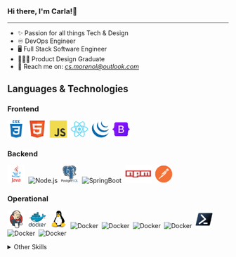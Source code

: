 ### Hi there, I'm Carla!👋

---
- ✨ Passion for all things Tech &  Design
- ♾️ DevOps Engineer 
- 🖥 Full Stack Software Engineer
- 🧑🏾‍🎓 Product Design Graduate
- 📧 Reach me on: *cs.morenol@outlook.com*

## Languages & Technologies 

### Frontend 

<img src="https://github.com/devicons/devicon/blob/master/icons/css3/css3-plain-wordmark.svg"  title="CSS3" alt="CSS" width="40" height="40"/>&nbsp;
<img src="https://github.com/devicons/devicon/blob/master/icons/html5/html5-original.svg" title="HTML5" alt="HTML" width="40" height="40"/>&nbsp;
<img src="https://github.com/devicons/devicon/blob/master/icons/javascript/javascript-original.svg" title="JavaScript" alt="JavaScript" width="40" height="40"/>&nbsp;
<img src="https://github.com/devicons/devicon/blob/master/icons/react/react-original.svg" title="React.js" alt="React.js" width="40" height="40"/>&nbsp;
<img src="https://github.com/devicons/devicon/blob/master/icons/jquery/jquery-original.svg" title="jQuery" alt="jQuery" width="40" height="40"/>&nbsp;
<img src="https://github.com/devicons/devicon/blob/master/icons/bootstrap/bootstrap-original.svg" title="Bootstrap" alt="Bootstrap" width="40" height="40"/>&nbsp;

### Backend

<img src="https://github.com/devicons/devicon/blob/master/icons/java/java-original-wordmark.svg" title="Java" alt="Java" width="40" height="40"/>&nbsp;
<img src="https://github.com/Asabeneh/asabeneh/blob/master/images/nodejs.svg" title="Node.js" alt="Node.js" width="40" height="40"/>&nbsp;
<img src="https://github.com/devicons/devicon/blob/master/icons/postgresql/postgresql-original-wordmark.svg" title="PSQL"  alt="PSQL" width="40" height="40"/>&nbsp;
<img src="https://4.bp.blogspot.com/-ou-a_Aa1t7A/W6IhNc3Q0gI/AAAAAAAAD6Y/pwh44arKiuM_NBqB1H7Pz4-7QhUxAgZkACLcBGAs/s1600/spring-boot-logo.png" title="SpringBoot" alt="SpringBoot" width="60" height="40"/>&nbsp;
<img src="https://github.com/devicons/devicon/blob/master/icons/npm/npm-original-wordmark.svg" title="npm" alt="SpringBoot" width="60" height="40"/>&nbsp;
<img src="https://github.com/devicons/devicon/blob/master/icons/postman/postman-original.svg" title="Node.js" alt="Node.js" width="40" height="40"/>&nbsp;


### Operational

<img src="https://github.com/devicons/devicon/blob/master/icons/jenkins/jenkins-original.svg" title="Java" alt="Jenkins" width="40" height="40"/>&nbsp;
<img src="https://github.com/devicons/devicon/blob/master/icons/docker/docker-original-wordmark.svg" title="Java" alt="Docker" width="40" height="40"/>&nbsp;
<img src="https://github.com/devicons/devicon/blob/master/icons/linux/linux-original.svg" title="Java" alt="Docker" width="40" height="40"/>&nbsp;
<img src="https://cdn3.iconfinder.com/data/icons/blue-ulitto/128/Executable_files_VBScript_File-512.png" title="Java" alt="Docker" width="40" height="40"/>&nbsp;
<img src="https://is1-ssl.mzstatic.com/image/thumb/Purple126/v4/da/bd/71/dabd7135-bd6c-1e6b-30e5-8478a1717eba/AppIcon-85-220-4-2x.png/1200x630bb.png" title="Java" alt="Docker" width="40" height="40"/>&nbsp;
<img src="https://static.wixstatic.com/media/277f7d_baeb89dc948f42778d5699d68aa6aa7f~mv2.png/v1/fill/w_358,h_358,al_c,lg_1,q_85/277f7d_baeb89dc948f42778d5699d68aa6aa7f~mv2.png" title="Java" alt="Docker" width="40" height="40"/>&nbsp;
<img src="https://cdn.icon-icons.com/icons2/2699/PNG/512/cyberark_logo_icon_168315.png" title="Java" alt="Docker" width="40" height="40"/>&nbsp;
<img src="https://github.com/devicons/devicon/blob/master/icons/powershell/powershell-original.svg" title="Java" alt="Docker" width="40" height="40"/>&nbsp;
<img src="https://www.softacus.com/images/2020/05/07/uc.png" title="Java" alt="Docker" width="80" height="40"/>&nbsp;
<img src="https://sonatypecommunity.gallerycdn.vsassets.io/extensions/sonatypecommunity/vscode-iq-plugin/1.3.4/1691065661831/Microsoft.VisualStudio.Services.Icons.Default" title="Java" alt="Docker" width="50" height="50"/>&nbsp;

<details>
<summary>Other Skills</summary>
<img src="https://github.com/devicons/devicon/blob/master/icons/git/git-original-wordmark.svg" alt="Git" width ="50" height ="50"/>&nbsp;
<img src="https://github.com/devicons/devicon/blob/master/icons/github/github-original-wordmark.svg" alt="Git Hub" width ="40" height ="40"/>&nbsp;
<img src="https://github.com/Asabeneh/asabeneh/blob/master/images/figma.svg" alt="Figma" width ="40" height ="40"/>&nbsp;
<img src="https://github.com/Asabeneh/asabeneh/blob/master/images/visual-studio-code.svg" alt="VSCode" width ="40" height ="40"/>&nbsp;
<img src="https://upload.wikimedia.org/wikipedia/commons/thumb/9/9c/IntelliJ_IDEA_Icon.svg/1024px-IntelliJ_IDEA_Icon.svg.png" alt="IntelliJ" width ="40" height ="40"/>&nbsp;
<img src="https://cdn.icon-icons.com/icons2/2699/PNG/512/atlassian_jira_logo_icon_170511.png" alt="jira" width ="40" height ="40"/>&nbsp;
<img src="https://github.com/devicons/devicon/blob/master/icons/photoshop/photoshop-original.svg" alt="Photoshop" width ="50" height ="50"/>&nbsp;
<img src="https://github.com/devicons/devicon/blob/master/icons/illustrator/illustrator-line.svg" alt="Iillustrator" width ="50" height ="50"/>&nbsp;




  
</details>

